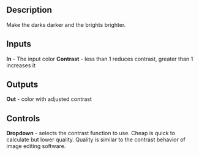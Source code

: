 ## Description
Make the darks darker and the brights brighter.

## Inputs
**In** - The input color
**Contrast** - less than 1 reduces contrast, greater than 1 increases it

## Outputs
**Out** - color with adjusted contrast

## Controls
**Dropdown** - selects the contrast function to use. Cheap is quick to calculate but lower quality.  Quality is similar to the contrast behavior of image editing software. 